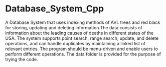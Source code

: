 # Database_System_Cpp
A Database System that uses indexing methods of AVL trees and red black for storing, updating and deleting information.The data consists of information about the leading causes of deaths in different states of the USA. The system supports point search, range search, update, and delete operations, and can handle duplicates by maintaining a linked list of relevant entries. The program should be menu-driven and enable users to perform different operations. The data folder is provided for the purpose of trying the code.


